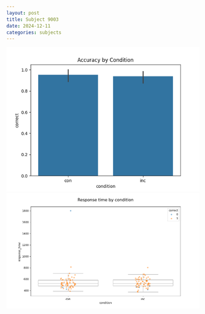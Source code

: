 ```yaml
---
layout: post
title: Subject 9003
date: 2024-12-11
categories: subjects
---
```


![](data/9003/run-2/9003_NF_acc.png)
![](data/9003/run-2/9003_NF_rt.png)
